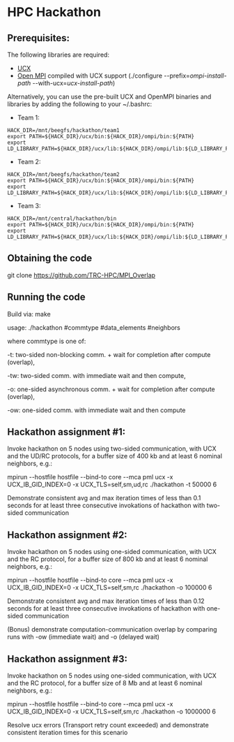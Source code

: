 # HPC Hackathon

## Prerequisites:
The following libraries are required:
  - [UCX](https://github.com/openucx/ucx)
  - [Open MPI](https://github.com/open-mpi/ompi.git) compiled with UCX support (./configure --prefix=*ompi-install-path* --with-ucx=*ucx-install-path*)

Alternatively, you can use the pre-built UCX and OpenMPI binaries and libraries by adding the following to your ~/.bashrc:
  - Team 1:
  ```
  HACK_DIR=/mnt/beegfs/hackathon/team1
  export PATH=${HACK_DIR}/ucx/bin:${HACK_DIR}/ompi/bin:${PATH}
  export LD_LIBRARY_PATH=${HACK_DIR}/ucx/lib:${HACK_DIR}/ompi/lib:${LD_LIBRARY_PATH}
  ```

  - Team 2:
  ```
  HACK_DIR=/mnt/beegfs/hackathon/team2
  export PATH=${HACK_DIR}/ucx/bin:${HACK_DIR}/ompi/bin:${PATH}
  export LD_LIBRARY_PATH=${HACK_DIR}/ucx/lib:${HACK_DIR}/ompi/lib:${LD_LIBRARY_PATH}
  ```

  - Team 3:
  ```
  HACK_DIR=/mnt/central/hackathon/bin
  export PATH=${HACK_DIR}/ucx/bin:${HACK_DIR}/ompi/bin:${PATH}
  export LD_LIBRARY_PATH=${HACK_DIR}/ucx/lib:${HACK_DIR}/ompi/lib:${LD_LIBRARY_PATH}
  ```

## Obtaining the code
git clone https://github.com/TRC-HPC/MPI_Overlap

## Running the code
Build via:
make

usage:
./hackathon #commtype #data_elements #neighbors

where commtype is one of:

  -t: two-sided non-blocking comm. + wait for completion after compute (overlap),

  -tw: two-sided comm. with immediate wait and then compute,

  -o: one-sided asynchronous comm. + wait for completion after compute (overlap),

  -ow: one-sided comm. with immediate wait and then compute


## Hackathon assignment #1:

Invoke hackathon on 5 nodes using two-sided communication, with UCX and the UD/RC protocols, for a buffer size of 400 kb and at least 6 nominal neighbors, e.g.:

mpirun --hostfile hostfile --bind-to core --mca pml ucx -x UCX_IB_GID_INDEX=0 -x UCX_TLS=self,sm,ud,rc ./hackathon -t 50000 6

Demonstrate consistent avg and max iteration times of less than 0.1 seconds for at least three consecutive invokations of hackathon with two-sided communication

## Hackathon assignment #2:

Invoke hackathon on 5 nodes using one-sided communication, with UCX and the RC protocol, for a buffer size of 800 kb and at least 6 nominal neighbors, e.g.:

mpirun --hostfile hostfile --bind-to core --mca pml ucx -x UCX_IB_GID_INDEX=0 -x UCX_TLS=self,sm,rc ./hackathon -o 100000 6

Demonstrate consistent avg and max iteration times of less than 0.12 seconds for at least three consecutive invokations of hackathon with one-sided communication

(Bonus) demonstrate computation-communication overlap by comparing runs with -ow (immediate wait) and -o (delayed wait)

## Hackathon assignment #3:

Invoke hackathon on 5 nodes using one-sided communication, with UCX and the RC protocol, for a buffer size of 8 Mb and at least 6 nominal neighbors, e.g.:

mpirun --hostfile hostfile --bind-to core --mca pml ucx -x UCX_IB_GID_INDEX=0 -x UCX_TLS=self,sm,rc ./hackathon -o 1000000 6

Resolve ucx errors (Transport retry count exceeded) and demonstrate consistent iteration times for this scenario

